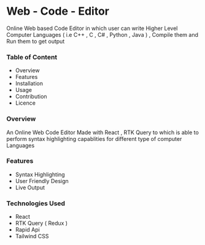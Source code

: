 # Web - Code - Editor
Online Web based Code Editor in which user can write Higher Level Computer Languages ( i.e C++ , C , C# , Python , Java ) , Compile them and Run them to get output

### Table of Content

 - Overview
 - Features
 - Installation
 - Usage
 - Contribution
 - Licence

### Overview
An Online Web Code Editor Made with  React , RTK Query to which is able to perform syntax highlighting capablities for different type of computer Languages
### Features
 - Syntax Highlighting
 - User Friendly Design
 - Live Output
### Technologies Used
 - React
 - RTK Query ( Redux )
 - Rapid Api
 - Tailwind CSS

